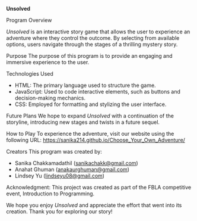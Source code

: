 **Unsolved**

Program Overview

*Unsolved* is an interactive story game that allows the user to experience an adventure where they control the outcome. By selecting from available options, users navigate through the stages of a thrilling mystery story.

Purpose
The purpose of this program is to provide an engaging and immersive experience to the user.

Technologies Used
* HTML: The primary language used to structure the game.
* JavaScript: Used to code interactive elements, such as buttons and decision-making mechanics.
* CSS: Employed for formatting and stylizing the user interface.

Future Plans
We hope to expand *Unsolved* with a continuation of the storyline, introducing new stages and twists in a future sequel.

How to Play
To experience the adventure, visit our website using the following URL:
https://sanika214.github.io/Choose_Your_Own_Adventure/

Creators
This program was created by:
* Sanika Chakkamadathil (sanikachakk@gmail.com)
* Anahat Ghuman (anakaurghuman@gmail.com)
* Lindsey Yu (lindseyu08@gmail.com)

Acknowledgment: 
This project was created as part of the FBLA competitive event, Introduction to Programming.

We hope you enjoy *Unsolved* and appreciate the effort that went into its creation. Thank you for exploring our story!



